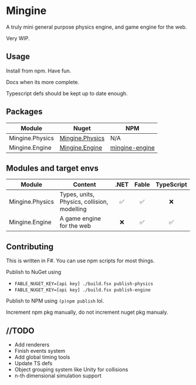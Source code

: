 # Mingine
A truly mini general purpose physics engine, and game engine for the web.

Very WIP.

## Usage

Install from npm. Have fun.

Docs when its more complete.

Typescript defs should be kept up to date enough.

## Packages
 | Module          | Nuget                                                         | NPM                                             |
|-----------------|---------------------------------------------------------------|-------------------------------------------------|
 | Mingine.Physics | [Mingine.Physics](https://nuget.org/packages/Mingine.Physics) | N/A                                             |
 | Mingine.Engine  | [Mingine.Engine](https://nuget.org/packages/Mingine.Engine)   | [mingine-engine](https://npm.im/mingine-engine) |

## Modules and target envs
| Module          | Content                                     | .NET | Fable | TypeScript |
|-----------------|---------------------------------------------|:----:|:-----:|:----------:|
| Mingine.Physics | Types, units, Physics, collision, modelling |  ✅   |   ✅   |     ❌      |
| Mingine.Engine  | A game engine for the web                   |  ❌   |   ✅   |     ✅      |

## Contributing

This is written in F#. You can use npm scripts for most things.

Publish to NuGet using
 - `FABLE_NUGET_KEY=[api key] ./build.fsx publish-physics`
 - `FABLE_NUGET_KEY=[api key] ./build.fsx publish-engine`

Publish to NPM using `(p)npm publish` lol.

Increment npm pkg manually, do not increment nuget pkg manualy.

## //TODO

 - Add renderers
 - Finish events system
 - Add global timing tools
 - Update TS defs
 - Object grouping system like Unity for collisions
 - n-th dimensional simulation support